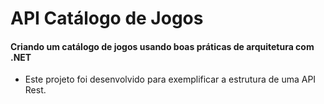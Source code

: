# API Catálogo de Jogos
#### Criando um catálogo de jogos usando boas práticas de arquitetura com .NET

* Este projeto foi desenvolvido para exemplificar a estrutura de uma API Rest.
